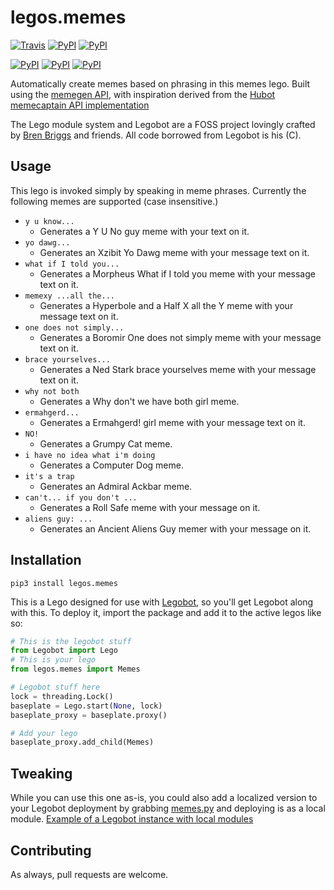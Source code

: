 # legos.memes

[![Travis](https://img.shields.io/travis/drewpearce/legos.memes.svg)]() [![PyPI](https://img.shields.io/pypi/pyversions/legos.memes.svg)]() [![PyPI](https://img.shields.io/pypi/v/legos.memes.svg)]()

[![PyPI](https://img.shields.io/pypi/wheel/legos.memes.svg)]() [![PyPI](https://img.shields.io/pypi/l/legos.memes.svg)]() [![PyPI](https://img.shields.io/pypi/status/legos.memes.svg)]()

Automatically create memes based on phrasing in this memes lego. Built using the [memegen API](https://memegen.link/api/), with inspiration derived from the [Hubot memecaptain API implementation](https://www.npmjs.com/package/hubot-meme)

The Lego module system and Legobot are a FOSS project lovingly crafted by [Bren Briggs](https://github.com/bbriggs) and friends. All code borrowed from Legobot is his (C).

## Usage
This lego is invoked simply by speaking in meme phrases. Currently the following memes are supported (case insensitive.)
- `y u know...`
  - Generates a Y U No guy meme with your text on it.
- `yo dawg...`
  - Generates an Xzibit Yo Dawg meme with your message text on it.
- `what if I told you...`
  - Generates a Morpheus What if I told you meme with your message text on it.
- `memexy ...all the...`
  - Generates a Hyperbole and a Half X all the Y meme with your message text on it.
- `one does not simply...`
  - Generates a Boromir One does not simply meme with your message text on it.
- `brace yourselves...`
  - Generates a Ned Stark brace yourselves meme with your message text on it.
- `why not both`
  - Generates a Why don't we have both girl meme.
- `ermahgerd...`
  - Generates a Ermahgerd! girl meme with your message text on it.
- `NO!`
  - Generates a Grumpy Cat meme.
- `i have no idea what i'm doing`
  - Generates a Computer Dog meme.
- `it's a trap`
  - Generates an Admiral Ackbar meme.
- `can't... if you don't ...`
  - Generates a Roll Safe meme with your message on it.
- `aliens guy: ...`
  - Generates an Ancient Aliens Guy memer with your message on it.

## Installation

`pip3 install legos.memes`

This is a Lego designed for use with [Legobot](https://github.com/bbriggs/Legobot), so you'll get Legobot along with this. To deploy it, import the package and add it to the active legos like so:

```python
# This is the legobot stuff
from Legobot import Lego
# This is your lego
from legos.memes import Memes

# Legobot stuff here
lock = threading.Lock()
baseplate = Lego.start(None, lock)
baseplate_proxy = baseplate.proxy()

# Add your lego
baseplate_proxy.add_child(Memes)
```

## Tweaking

While you can use this one as-is, you could also add a localized version to your Legobot deployment by grabbing [memes.py](legos/memes.py) and deploying is as a local module. [Example of a Legobot instance with local modules](https://github.com/voxpupuli/thevoxfox/)

## Contributing

As always, pull requests are welcome.
